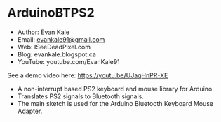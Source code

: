 # ArduinoBTPS2
- Author: Evan Kale
- Email: evankale91@gmail.com
- Web: ISeeDeadPixel.com
- Blog: evankale.blogspot.ca
- YouTube: youtube.com/EvanKale91

See a demo video here:
https://youtu.be/UJaqHnPR-XE

- A non-interrupt based PS2 keyboard and mouse library for Arduino.
- Translates PS2 signals to Bluetooth signals.
- The main sketch is used for the Arduino Bluetooth Keyboard Mouse Adapter.
